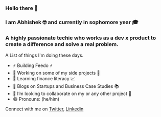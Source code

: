 ### Hello there 👋 
### I am Abhishek 🤓 and currently in sophomore year 🎓

### A highly passionate techie who works as a dev x product to create a difference and solve a real problem.

 A List of things I'm doing these days.
 
- ⚡️ Building Feedo ⚡️    
- 🔭 Working on some of my side projects 🚀
- 🌱 Learning finance literacy 📈  
- 📕 Blogs on Startups and Business Case Studies 📚
- 👯 I’m looking to collaborate on my or any other project 🦾
- 😄 Pronouns: (he/him)

Connect with me on <a href="https://twitter.com/AbhiY2852">Twitter</a>, <a href="https://www.linkedin.com/in/abhishek-yadav-1a1808205">Linkedin</a>
